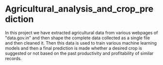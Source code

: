 # Agricultural_analysis_and_crop_prediction
In this project we have extracted agricultural data from various webpages of "data.gov.in" and then shape the complete data collected as a single file and then cleaned it. Then this data is used to train various machine learning models and then a final prediction is made whether a desired crop is suggested or not based on the past productivity and profitability of similar records.  
